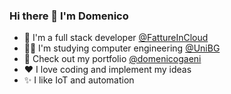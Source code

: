 ### Hi there 👋 I'm Domenico
- 🔭 I'm a full stack developer [@FattureInCloud](https://www.fattureincloud.it/)
- 🧑‍🎓 I'm studying computer engineering [@UniBG](https://lt-ii.unibg.it/it)
- 🚀 Check out my portfolio [@domenicogaeni](https://domenicogaeni.dev/)
- ❤ I love coding and implement my ideas
- ✨ I like IoT and automation
